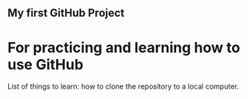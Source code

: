 ## My first GitHub Project
# For practicing and learning how to use GitHub
List of things to learn: 
how to clone the repository to a local computer.
